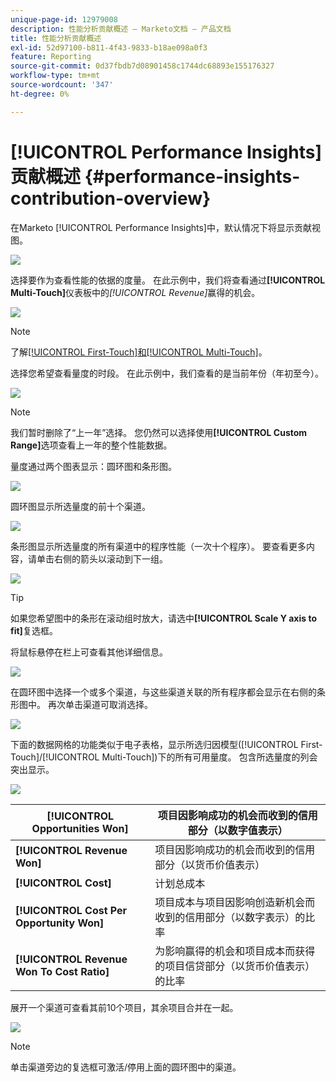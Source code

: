```yaml
---
unique-page-id: 12979008
description: 性能分析贡献概述 — Marketo文档 — 产品文档
title: 性能分析贡献概述
exl-id: 52d97100-b811-4f43-9833-b18ae098a0f3
feature: Reporting
source-git-commit: 0d37fbdb7d08901458c1744dc68893e155176327
workflow-type: tm+mt
source-wordcount: '347'
ht-degree: 0%

---
```


# [!UICONTROL Performance Insights]贡献概述 {#performance-insights-contribution-overview}

在Marketo [!UICONTROL Performance Insights]中，默认情况下将显示贡献视图。

![](assets/one-1.png)

选择要作为查看性能的依据的度量。 在此示例中，我们将查看通过&#x200B;**[!UICONTROL Multi-Touch]**&#x200B;仪表板中的&#x200B;_[!UICONTROL Revenue]_&#x200B;赢得的机会。

![](assets/2.png)

>[!NOTE]
>
>了解[[!UICONTROL First-Touch]和[!UICONTROL Multi-Touch]](/help/marketo/product-docs/reporting/revenue-cycle-analytics/revenue-tools/attribution/understanding-attribution.md)。

选择您希望查看量度的时段。 在此示例中，我们查看的是当前年份（年初至今）。

![](assets/3-1.png)

>[!NOTE]
>
>我们暂时删除了“上一年”选择。 您仍然可以选择使用&#x200B;**[!UICONTROL Custom Range]**&#x200B;选项查看上一年的整个性能数据。

量度通过两个图表显示：圆环图和条形图。

![](assets/four.png)

圆环图显示所选量度的前十个渠道。

![](assets/5-1.png)

条形图显示所选量度的所有渠道中的程序性能（一次十个程序）。 要查看更多内容，请单击右侧的箭头以滚动到下一组。

![](assets/six.png)

>[!TIP]
>
>如果您希望图中的条形在滚动组时放大，请选中&#x200B;**[!UICONTROL Scale Y axis to fit]**&#x200B;复选框。

将鼠标悬停在栏上可查看其他详细信息。

![](assets/seven.png)

在圆环图中选择一个或多个渠道，与这些渠道关联的所有程序都会显示在右侧的条形图中。 再次单击渠道可取消选择。

![](assets/eight.png)

下面的数据网格的功能类似于电子表格，显示所选归因模型([!UICONTROL First-Touch]/[!UICONTROL Multi-Touch])下的所有可用量度。 包含所选量度的列会突出显示。

![](assets/9.png)

| **[!UICONTROL Opportunities Won]** | 项目因影响成功的机会而收到的信用部分（以数字值表示） |
|---|---|
| **[!UICONTROL Revenue Won]** | 项目因影响成功的机会而收到的信用部分（以货币价值表示） |
| **[!UICONTROL Cost]** | 计划总成本 |
| **[!UICONTROL Cost Per Opportunity Won]** | 项目成本与项目因影响创造新机会而收到的信用部分（以数字表示）的比率 |
| **[!UICONTROL Revenue Won To Cost Ratio]** | 为影响赢得的机会和项目成本而获得的项目信贷部分（以货币价值表示）的比率 |

展开一个渠道可查看其前10个项目，其余项目合并在一起。

![](assets/10.png)

>[!NOTE]
>
>单击渠道旁边的复选框可激活/停用上面的圆环图中的渠道。
